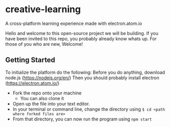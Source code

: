 # creative-learning
A cross-platform learning experience made with electron.atom.io

Hello and welcome to this open-source project we will be building. If you have been invited to this repo, you probably already know whats up. For those of you who are new, Welcome! 

## Getting Started 
To initialize the platform do the following: 
Before you do anything, download node.js (https://nodejs.org/en/)
Then you should probably install electron (https://electron.atom.io/)
* Fork the repo onto your machine
  * You can also clone it 
* Open up the file into your text editor. 
* In your terminal or command line, change the directory using 
`$ cd <path where forked files are>`
* From that directory, you can now run the program using `npm start`
